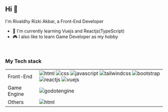 
## Hi 👋

I'm Rivaldhy Rizki Akbar, a Front-End Developer

- 🔖 I'm currently learning Vuejs and Reactjs(TypeScript)
- 🎮 I also like to learn Game Developer as my hobby

<br />

<h3>My Tech stack</h3>
<table>
          <tr>
            <td>Front-End</td>
            <td>
              <img
                alt="html"
                src="https://img.shields.io/badge/HTML5-E34F26.svg?style=flat&logo=HTML5&logoColor=white"
              />
              <img
                alt="css"
                src="https://img.shields.io/badge/CSS3-1572B6.svg?style=flat&logo=css3&logoColor=white"
              />
              <img
                alt="javascript"
                src="https://img.shields.io/badge/JavaScript-F7DF1E.svg?style=flat&logo=javascript&logoColor=black"
              />
              <img
                alt="tailwindcss"
                src="https://img.shields.io/badge/TailwindCss-06B6D4.svg?style=flat&logo=tailwindcss&logoColor=black"
              />
              <img
                alt="bootstrap"
                src="https://img.shields.io/badge/Bootstrap-7952B3.svg?style=flat&logo=bootstrap&logoColor=white"
              />
              <img
                alt="reactjs"
                src="https://img.shields.io/badge/ReactJs-61DAFB.svg?style=flat&logo=react&logoColor=black"
              />
              <img
                alt="vuejs"
                src="https://img.shields.io/badge/VueJs-4FC08D.svg?style=flat&logo=vuedotjs&logoColor=black"
              />
            </td>
          </tr>
          <tr>
            <td>Game Engine</td>
            <td>
              <img
                alt="godotengine"
                src="https://img.shields.io/badge/Godot-478CBF.svg?style=flat&logo=godotengine&logoColor=white"
              />
            </td>
          </tr>
          <tr>
            <td>Others</td>
            <td>
              <img
                alt="html"
                src="https://img.shields.io/badge/Git-F05032.svg?style=flat&logo=git&logoColor=black"
              />
            </td>
          </tr>
        </table>
